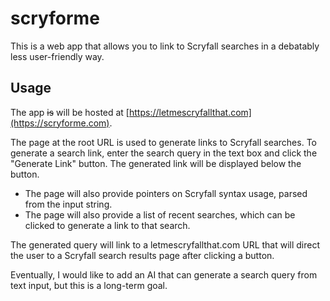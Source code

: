 # scryforme

This is a web app that allows you to link to Scryfall searches in a debatably less user-friendly way. 

## Usage

The app ~~is~~ will be hosted at [https://letmescryfallthat.com](https://scryforme.com).

The page at the root URL is used to generate links to Scryfall searches. To generate a search link, enter the search query in the text box and click the "Generate Link" button. The generated link will be displayed below the button.
 - The page will also provide pointers on Scryfall syntax usage, parsed from the input string.
 - The page will also provide a list of recent searches, which can be clicked to generate a link to that search.

The generated query will link to a letmescryfallthat.com URL that will direct the user to a Scryfall search results page after clicking a button.

Eventually, I would like to add an AI that can generate a search query from text input, but this is a long-term goal.

